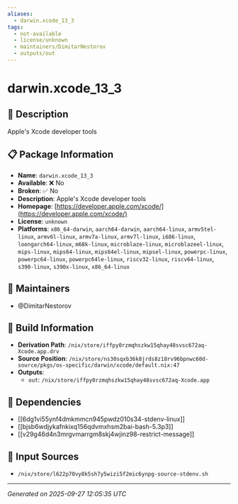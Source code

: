 ```yaml
---
aliases:
  - darwin.xcode_13_3
tags:
  - not-available
  - license/unknown
  - maintainers/DimitarNestorov
  - outputs/out
---
```


# darwin.xcode_13_3

## 📝 Description

Apple's Xcode developer tools

## 📋 Package Information

- **Name**: `darwin.xcode_13_3`
- **Available**: ❌ No
- **Broken**: ✅ No
- **Description**: Apple's Xcode developer tools
- **Homepage**: [https://developer.apple.com/xcode/](https://developer.apple.com/xcode/)
- **License**: `unknown`
- **Platforms**: `x86_64-darwin`, `aarch64-darwin`, `aarch64-linux`, `armv5tel-linux`, `armv6l-linux`, `armv7a-linux`, `armv7l-linux`, `i686-linux`, `loongarch64-linux`, `m68k-linux`, `microblaze-linux`, `microblazeel-linux`, `mips-linux`, `mips64-linux`, `mips64el-linux`, `mipsel-linux`, `powerpc-linux`, `powerpc64-linux`, `powerpc64le-linux`, `riscv32-linux`, `riscv64-linux`, `s390-linux`, `s390x-linux`, `x86_64-linux`
## 👥 Maintainers

- @DimitarNestorov


## 🔧 Build Information

- **Derivation Path**: `/nix/store/iffpy0rzmqhszkw15qhay48svsc672aq-Xcode.app.drv`
- **Source Position**: `/nix/store/ns30sqxb36k8jrds8z18rv96bpnwc60d-source/pkgs/os-specific/darwin/xcode/default.nix:47`
- **Outputs**:
  - `out`:  `/nix/store/iffpy0rzmqhszkw15qhay48svsc672aq-Xcode.app`

## 🔗 Dependencies

- [[6dg1vi55ynf4dmkmmcn945pwdz010s34-stdenv-linux]]
- [[bjsb6wdjykafnkixq156qdvmxhsm2bai-bash-5.3p3]]
- [[v29g46d4n3mrgvmarrgm8skj4wjinz98-restrict-message]]

## 📁 Input Sources

- `/nix/store/l622p70vy8k5sh7y5wizi5f2mic6ynpg-source-stdenv.sh`

---
*Generated on 2025-09-27 12:05:35 UTC*
